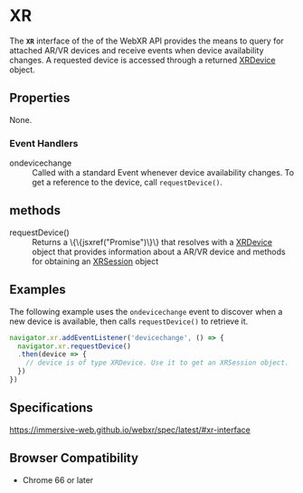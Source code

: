 # XR

The **`XR`** interface of the of the WebXR API provides the means to query for attached AR/VR devices and receive events when device availability changes. A requested device is accessed through a returned <a href="xrdevice">XRDevice</a> object.

## Properties

None.

### Event Handlers

<dl>
  <dt>ondevicechange</dt>
  <dd>Called with a standard Event whenever device availability changes. To get a reference to the device, call <code>requestDevice()</code>. </dd>
</dl>

## methods

<dl>
  <dt>requestDevice()</dt>
  <dd>Returns a \{\{jsxref("Promise")\}\} that resolves with a <a href="xrdevice">XRDevice</a> object that provides information about a AR/VR device and methods for obtaining an <a href="xrsession.md">XRSession</a> object</dd>
</dl>

## Examples

The following example uses the `ondevicechange` event to discover when a new device is available, then calls `requestDevice()` to retrieve it.

```javascript
navigator.xr.addEventListener('devicechange', () => {
  navigator.xr.requestDevice()
  .then(device => {
    // device is of type XRDevice. Use it to get an XRSession object.
  })
})
```

## Specifications

https://immersive-web.github.io/webxr/spec/latest/#xr-interface

## Browser Compatibility

* Chrome 66 or later
